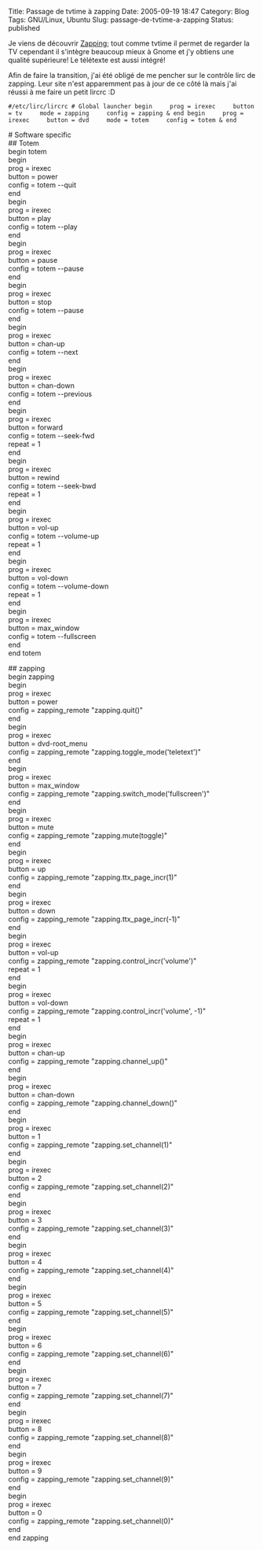 Title: Passage de tvtime à zapping
Date: 2005-09-19 18:47
Category: Blog
Tags: GNU/Linux, Ubuntu
Slug: passage-de-tvtime-a-zapping
Status: published

Je viens de découvrir [Zapping](http://zapping.sf.net); tout comme
tvtime il permet de regarder la TV cependant il s'intègre beaucoup mieux
à Gnome et j'y obtiens une qualité supérieure! Le télétexte est aussi
intégré!

Afin de faire la transition, j'ai été obligé de me pencher sur le
contrôle lirc de zapping. Leur site n'est apparemment pas à jour de ce
côté là mais j'ai réussi à me faire un petit lircrc :D

`#/etc/lirc/lircrc # Global launcher begin     prog = irexec     button = tv     mode = zapping     config = zapping & end begin     prog = irexec     button = dvd     mode = totem     config = totem & end`

\# Software specific  
\#\# Totem  
begin totem  
begin  
prog = irexec  
button = power  
config = totem --quit  
end  
begin  
prog = irexec  
button = play  
config = totem --play  
end  
begin  
prog = irexec  
button = pause  
config = totem --pause  
end  
begin  
prog = irexec  
button = stop  
config = totem --pause  
end  
begin  
prog = irexec  
button = chan-up  
config = totem --next  
end  
begin  
prog = irexec  
button = chan-down  
config = totem --previous  
end  
begin  
prog = irexec  
button = forward  
config = totem --seek-fwd  
repeat = 1  
end  
begin  
prog = irexec  
button = rewind  
config = totem --seek-bwd  
repeat = 1  
end  
begin  
prog = irexec  
button = vol-up  
config = totem --volume-up  
repeat = 1  
end  
begin  
prog = irexec  
button = vol-down  
config = totem --volume-down  
repeat = 1  
end  
begin  
prog = irexec  
button = max\_window  
config = totem --fullscreen  
end  
end totem

\#\# zapping  
begin zapping  
begin  
prog = irexec  
button = power  
config = zapping\_remote "zapping.quit()"  
end  
begin  
prog = irexec  
button = dvd-root\_menu  
config = zapping\_remote "zapping.toggle\_mode('teletext')"  
end  
begin  
prog = irexec  
button = max\_window  
config = zapping\_remote "zapping.switch\_mode('fullscreen')"  
end  
begin  
prog = irexec  
button = mute  
config = zapping\_remote "zapping.mute(toggle)"  
end  
begin  
prog = irexec  
button = up  
config = zapping\_remote "zapping.ttx\_page\_incr(1)"  
end  
begin  
prog = irexec  
button = down  
config = zapping\_remote "zapping.ttx\_page\_incr(-1)"  
end  
begin  
prog = irexec  
button = vol-up  
config = zapping\_remote "zapping.control\_incr('volume')"  
repeat = 1  
end  
begin  
prog = irexec  
button = vol-down  
config = zapping\_remote "zapping.control\_incr('volume', -1)"  
repeat = 1  
end  
begin  
prog = irexec  
button = chan-up  
config = zapping\_remote "zapping.channel\_up()"  
end  
begin  
prog = irexec  
button = chan-down  
config = zapping\_remote "zapping.channel\_down()"  
end  
begin  
prog = irexec  
button = 1  
config = zapping\_remote "zapping.set\_channel(1)"  
end  
begin  
prog = irexec  
button = 2  
config = zapping\_remote "zapping.set\_channel(2)"  
end  
begin  
prog = irexec  
button = 3  
config = zapping\_remote "zapping.set\_channel(3)"  
end  
begin  
prog = irexec  
button = 4  
config = zapping\_remote "zapping.set\_channel(4)"  
end  
begin  
prog = irexec  
button = 5  
config = zapping\_remote "zapping.set\_channel(5)"  
end  
begin  
prog = irexec  
button = 6  
config = zapping\_remote "zapping.set\_channel(6)"  
end  
begin  
prog = irexec  
button = 7  
config = zapping\_remote "zapping.set\_channel(7)"  
end  
begin  
prog = irexec  
button = 8  
config = zapping\_remote "zapping.set\_channel(8)"  
end  
begin  
prog = irexec  
button = 9  
config = zapping\_remote "zapping.set\_channel(9)"  
end  
begin  
prog = irexec  
button = 0  
config = zapping\_remote "zapping.set\_channel(0)"  
end  
end zapping</code>
